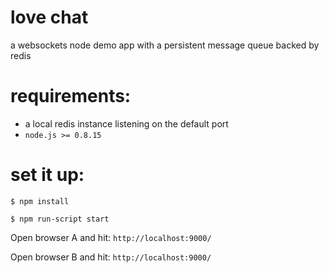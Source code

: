 love chat
=========
a websockets node demo app with a persistent message queue backed by redis

requirements: 
=============
- a local redis instance listening on the default port
- `node.js >= 0.8.15`

set it up:
==========
`$ npm install`

`$ npm run-script start`

Open browser A and hit: `http://localhost:9000/`

Open browser B and hit: `http://localhost:9000/`
